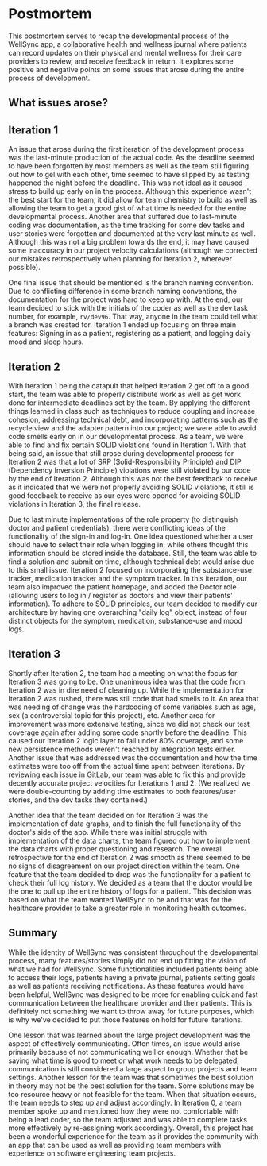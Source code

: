 # Postmortem
This postmortem serves to recap the developmental process of the WellSync app, a collaborative health and wellness journal where patients can record updates on their physical and mental wellness for their care providers to review, and receive feedback in return. It explores some positive and negative points on some issues that arose during the entire process of development.

## What issues arose?

## Iteration 1
An issue that arose during the first iteration of the development process was the last-minute production of the actual code. As the deadline seemed to have been forgotten by most members as well as the team still figuring out how to gel with each other, time seemed to have slipped by as testing happened the night before the deadline. This was not ideal as it caused stress to build up early on in the process. Although this experience wasn't the best start for the team, it did allow for team chemistry to build as well as allowing the team to get a good gist of what time is needed for the entire developmental process. Another area that suffered due to last-minute coding was documentation, as the time tracking for some dev tasks and user stories were forgotten and documented at the very last minute as well. Although this was not a big problem towards the end, it may have caused some inaccuracy in our project velocity calculations (although we corrected our mistakes retrospectively when planning for Iteration 2, wherever possible).

One final issue that should be mentioned is the branch naming convention. Due to conflicting difference in some branch naming conventions, the documentation for the project was hard to keep up with. At the end, our team decided to stick with the initials of the coder as well as the dev task number, for example, `rv/dev96`. That way, anyone in the team could tell what a branch was created for. Iteration 1 ended up focusing on three main features: Signing in as a patient, registering as a patient, and logging daily mood and sleep hours.

## Iteration 2
With Iteration 1 being the catapult that helped Iteration 2 get off to a good start, the team was able to properly distribute work as well as get work done for intermediate deadlines set by the team. By applying the different things learned in class such as techniques to reduce coupling and increase cohesion, addressing technical debt, and incorporating patterns such as the recycle view and the adapter pattern into our project; we were able to avoid code smells early on in our developmental process. As a team, we were able to find and fix certain SOLID violations found in Iteration 1. With that being said, an issue that still arose during developmental process for Iteration 2 was that a lot of SRP (Solid-Responsibility Principle) and DIP (Dependency Inversion Principle) violations were still violated by our code by the end of Iteration 2. Although this was not the best feedback to receive as it indicated that we were not properly avoiding SOLID violations, it still is good feedback to receive as our eyes were opened for avoiding SOLID violations in Iteration 3, the final release.

Due to last minute implementations of the role property (to distinguish doctor and patient credentials), there were conflicting ideas of the functionality of the sign-in and log-in. One idea questioned whether a user should have to select their role when logging in, while others thought this information should be stored inside the database. Still, the team was able to find a solution and submit on time, although technical debt would arise due to this small issue. Iteration 2 focused on incorporating the substance-use tracker, medication tracker and the symptom tracker. In this iteration, our team also improved the patient homepage, and added the Doctor role (allowing users to log in / register as doctors and view their patients' information). To adhere to SOLID principles, our team decided to modify our architecture by having one overarching "daily log" object, instead of four distinct objects for the symptom, medication, substance-use and mood logs.

## Iteration 3
Shortly after Iteration 2, the team had a meeting on what the focus for Iteration 3 was going to be. One unanimous idea was that the code from Iteration 2 was in dire need of cleaning up. While the implementation for Iteration 2 was rushed, there was still code that had smells to it. An area that was needing of change was the hardcoding of some variables such as age, sex (a controversial topic for this project), etc. Another area for improvement was more extensive testing, since we did not check our test coverage again after adding some code shortly before the deadline. This caused our Iteration 2 logic layer to fall under 80% coverage, and some new persistence methods weren't reached by integration tests either. Another issue that was addressed was the documentation and how the time estimates were too off from the actual time spent between iterations. By reviewing each issue in GitLab, our team was able to fix this and provide decently accurate project velocities for Iterations 1 and 2. (We realized we were double-counting by adding time estimates to both features/user stories, and the dev tasks they contained.)

Another idea that the team decided on for Iteration 3 was the implementation of data graphs, and to finish the full functionality of the doctor's side of the app. While there was initial struggle with implementation of the data charts, the team figured out how to implement the data charts with proper questioning and research. The overall retrospective for the end of Iteration 2 was smooth as there seemed to be no signs of disagreement on our project direction within the team. One feature that the team decided to drop was the functionality for a patient to check their full log history. We decided as a team that the doctor would be the one to pull up the entire history of logs for a patient. This decision was based on what the team wanted WellSync to be and that was for the healthcare provider to take a greater role in monitoring health outcomes.

## Summary
While the identity of WellSync was consistent throughout the developmental process, many features/stories simply did not end up fitting the vision of what we had for WellSync. Some functionalities included patients being able to access their logs, patients having a private journal, patients setting goals as well as patients receiving notifications. As these features would have been helpful, WellSync was designed to be more for enabling quick and fast communication between the healthcare provider and their patients. This is definitely not something we want to throw away for future purposes, which is why we've decided to put those features on hold for future iterations.

One lesson that was learned about the large project development was the aspect of effectively communicating. Often times, an issue would arise primarily because of not communicating well or enough. Whether that be saying what time is good to meet or what work needs to be delegated, communication is still considered a large aspect to group projects and team settings. Another lesson for the team was that sometimes the best solution in theory may not be the best solution for the team. Some solutions may be too resource heavy or not feasible for the team. When that situation occurs, the team needs to step up and adjust accordingly. In Iteration 0, a team member spoke up and mentioned how they were not comfortable with being a lead coder, so the team adjusted and was able to complete tasks more effectively by re-assigning work accordingly. Overall, this project has been a wonderful experience for the team as it provides the community with an app that can be used as well as providing team members with experience on software engineering team projects.
